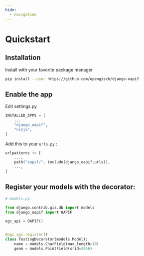 ```yaml
---
hide:
  - navigation
---
```


# Quickstart

## Installation

Install with your favorite package manager

```bash
pip install --user https://github.com/opengisch/django-oapif
```

## Enable the app

Edit settings.py

```python
INSTALLED_APPS = [
    ...
    "django_oapif",
    "ninja",
]
```

Add this to your `urls.py` :


```python
urlpatterns += [
    ...,
    path("oapif/", include(django_oapif.urls)),
    ...,
]
```

## Register your models with the decorator:

```python
# models.py

from django.contrib.gis.db import models
from django_oapif import OAPIF

ogc_api = OAPIF()


@ogc_api.register()
class TestingDecorator(models.Model):
    name = models.CharField(max_length=10)
    geom = models.PointField(srid=2056)
```
